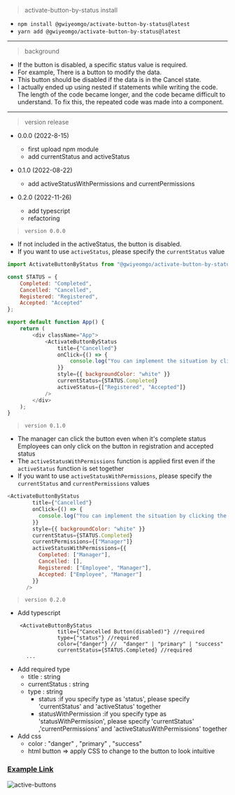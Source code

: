 
 > activate-button-by-status install
* `npm install @gwiyeomgo/activate-button-by-status@latest`
* `yarn add @gwiyeomgo/activate-button-by-status@latest`
---
> background

 * If the button is disabled, a specific status value is required.
 * For example, There is a button to modify the data.
 * This button should be disabled if the data is in the Cancel state.
 * I actually ended up using nested if statements while writing the code.
The length of the code became longer, and the code became difficult to understand.
To fix this, the repeated code was made into a component.
---
> version release

* 0.0.0 (2022-8-15)
   - first upload npm module
   - add currentStatus and activeStatus
    
* 0.1.0 (2022-08-22)
   - add activeStatusWithPermissions and currentPermissions 

* 0.2.0 (2022-11-26)
   - add typescript
   - refactoring
    
> `version 0.0.0`

* If not included in the activeStatus, the button is disabled.
* If you want to use `activeStatus`, please specify the `currentStatus` value

```javascript
import ActivateButtonByStatus from "@gwiyeomgo/activate-button-by-status";

const STATUS = {
    Completed: "Completed",
    Cancelled: "Cancelled",
    Registered: "Registered",
    Accepted: "Accepted"
};

export default function App() {
    return (
        <div className="App">
            <ActivateButtonByStatus
                title={"Cancelled"}
                onClick={() => {
                    console.log("You can implement the situation by clicking the button");
                }}
                style={{ backgroundColor: "white" }}
                currentStatus={STATUS.Completed}
                activeStatus={["Registered", "Accepted"]}
            />
        </div>
    );
}
```


> `version 0.1.0`

* The manager can click the button even when it's complete status
  Employees can only click on the button in registration and accepted status
* The `activeStatusWithPermissions` function is applied first even if the `activeStatus` function is set together
* If you want to use `activeStatusWithPermissions`, please specify the `currentStatus` and `currentPermissions` values

```javascript
<ActivateButtonByStatus
        title={"Cancelled"}
        onClick={() => {
          console.log("You can implement the situation by clicking the button");
        }}
        style={{ backgroundColor: "white" }}
        currentStatus={STATUS.Completed}
        currentPermissions={["Manager"]}
        activeStatusWithPermissions={{
          Completed: ["Manager"],
          Cancelled: [],
          Registered: ["Employee", "Manager"],
          Accepted: ["Employee", "Manager"]
        }}
      />
```

>  `version 0.2.0`

* Add typescript 
```
    <ActivateButtonByStatus
                title={"Cancelled Button(disabled)"} //required
                type={"status"} //required
                color={"danger"} //  "danger" | "primary" | "success"
                currentStatus={STATUS.Completed} //required
      ...
```
* Add required type 
  * title : string
  * currentStatus  : string  
  * type  : string
      * status  :if you specify type as 'status', please specify 'currentStatus' and 'activeStatus' together     
      * statusWithPermission  :if you specify type as 'statusWithPermission',
        please specify 'currentStatus' ,'currentPermissions' and 'activeStatusWithPermissions' together 
 * Add css
    * color :  "danger" , "primary" , "success"
    * html button => apply CSS to change to the button to look intuitive

###  [Example Link](https://codesandbox.io/s/activatebutton-demo-kr7yhh?file=/src/App.tsx)
![active-buttons](https://user-images.githubusercontent.com/77624394/204097005-8aade393-4a6b-488f-9634-450c7190e8b8.JPG)